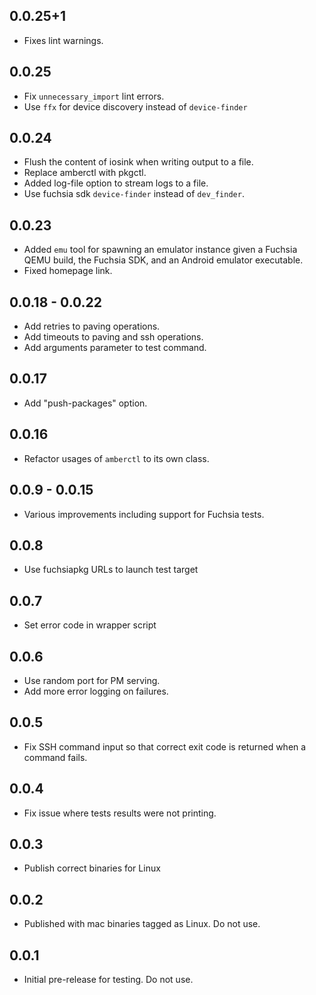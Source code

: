 ## 0.0.25+1

- Fixes lint warnings.


## 0.0.25

- Fix `unnecessary_import` lint errors.
- Use `ffx` for device discovery instead of `device-finder`

## 0.0.24

- Flush the content of iosink when writing output to a file.
- Replace amberctl with pkgctl.
- Added log-file option to stream logs to a file.
- Use fuchsia sdk `device-finder` instead of `dev_finder`.

## 0.0.23

- Added `emu` tool for spawning an emulator instance given a Fuchsia QEMU build,
  the Fuchsia SDK, and an Android emulator executable.
- Fixed homepage link.

## 0.0.18 - 0.0.22

- Add retries to paving operations.
- Add timeouts to paving and ssh operations.
- Add arguments parameter to test command.

## 0.0.17

- Add "push-packages" option.

## 0.0.16

- Refactor usages of `amberctl` to its own class.

## 0.0.9 - 0.0.15

- Various improvements including support for Fuchsia tests.

## 0.0.8

- Use fuchsiapkg URLs to launch test target

## 0.0.7

- Set error code in wrapper script

## 0.0.6

- Use random port for PM serving.
- Add more error logging on failures.

## 0.0.5

- Fix SSH command input so that correct exit code is returned when a command
  fails.

## 0.0.4

- Fix issue where tests results were not printing.

## 0.0.3

- Publish correct binaries for Linux

## 0.0.2

- Published with mac binaries tagged as Linux. Do not use.

## 0.0.1

- Initial pre-release for testing. Do not use.
